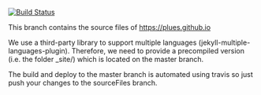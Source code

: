 [![Build Status](https://travis-ci.org/plues/plues.github.io.svg?branch=sourceFiles)](https://travis-ci.org/plues/plues.github.io)

This branch contains the source files of https://plues.github.io

We use a third-party library to support multiple languages (jekyll-multiple-languages-plugin). 
Therefore, we need to provide a precompiled version (i.e. the folder _site/) which is located on the master branch.

The build and deploy to the master branch is automated using travis so just push your changes to the sourceFiles branch.
